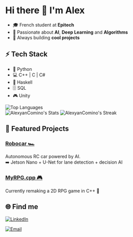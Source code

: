 # Hi there 👋 I'm Alex  

- 🎓 French student at **Epitech**
- 🤖 Passionate about **AI**, **Deep Learning** and **Algorithms**
- 🚀 Always building **cool projects**

## ⚡ Tech Stack  

- 🐍 Python  
- 💻 C++ | C | C#
- 🔢 Haskell  
- 🗄️ SQL
- 🎮 Unity

![Top Languages](https://github-readme-stats.vercel.app/api/top-langs/?username=AlexyanComino&theme=dark&show_icons=true&hide_border=true&layout=compact)  
![AlexyanComino's Stats](https://github-readme-stats.vercel.app/api?username=AlexyanComino&theme=dark&show_icons=true&hide_border=true&count_private=true)
![AlexyanComino's Streak](https://github-readme-streak-stats.herokuapp.com/?user=AlexyanComino&theme=dark&hide_border=true)


## 🚀 Featured Projects

### [Robocar 🏎️](https://github.com/AlexyanComino/robocar)
Autonomous RC car powered by AI.  
➡️ Jetson Nano + U-Net for lane detection + decision AI  

### [MyRPG.cpp 🎮](https://github.com/AlexyanComino/MyRPG.cpp)
Currently remaking a 2D RPG game in C++ 🚀

<!---
### [Another ❓](https://github.com/AlexyanComino/MyRPG.cpp)
WIP 🚀
-->

## 🌐 Find me
[![LinkedIn](https://img.shields.io/badge/LinkedIn-%230077B5?style=for-the-badge&logo=linkedin&logoColor=white)](https://linkedin.com/in/alexyancomino)
<!--- [![Portfolio](https://img.shields.io/badge/Portfolio-%23FF5733?style=for-the-badge&logo=about.me&logoColor=white&color=green)](https://alexyancomino.com) -->
[![Email](https://img.shields.io/badge/Email-%23EA4335?style=for-the-badge&logo=gmail&logoColor=white)](mailto:alexyan.comino@epitech.eu )
